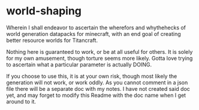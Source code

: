 # world-shaping
Wherein I shall endeavor to ascertain the wherefors and whythehecks of world generation datapacks for minecraft, with an end goal of creating better resource worlds for Titancraft.

Nothing here is guaranteed to work, or be at all useful for others.  It is solely for my own amusement, though torture seems more likely.  Gotta love trying to ascertain what a particular parameter is actually DOING. 

If you choose to use this, it is at your own risk, though most likely the generation will not work, or work oddly.  As you cannot comment in a json file there will be a separate doc with my notes.  I have not created said doc yet, and may forget to modify this Readme with the doc name when I get around to it. 